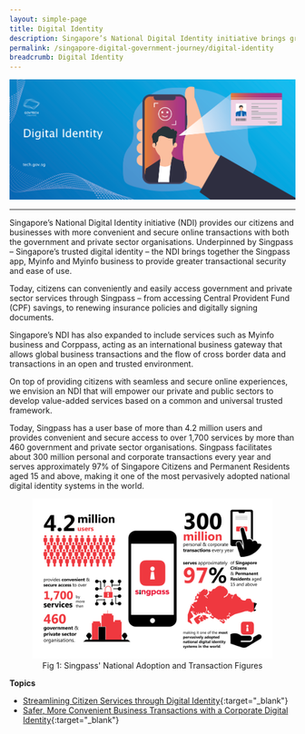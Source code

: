 ```yaml
---
layout: simple-page
title: Digital Identity
description: Singapore’s National Digital Identity initiative brings greater convenience and safety to citizens and businesses when transacting with the government and the private sector.
permalink: /singapore-digital-government-journey/digital-identity
breadcrumb: Digital Identity
---
```


![Digital Identity](/images/digital-transformation/Digital-identity-header-banner.png)

---

Singapore’s National Digital Identity initiative (NDI) provides our citizens and businesses with more convenient and secure online transactions with both the government and private sector organisations. Underpinned by Singpass – Singapore’s trusted digital identity – the NDI brings together the Singpass app, Myinfo and Myinfo business to provide greater transactional security and ease of use.

Today, citizens can conveniently and easily access government and private sector services through Singpass – from accessing Central Provident Fund (CPF) savings, to renewing insurance policies and digitally signing documents. 

Singapore’s NDI has also expanded to include services such as Myinfo business and Corppass, acting as an international business gateway that allows global business transactions and the flow of cross border data and transactions in an open and trusted environment. 

On top of providing citizens with seamless and secure online experiences, we envision an NDI that will empower our private and public sectors to develop value-added services based on a common and universal trusted framework.

Today, Singpass has a user base of more than 4.2 million users and provides convenient and secure access to over 1,700 services by more than 460 government and private sector organisations. Singpass facilitates about 300 million personal and corporate transactions every year and serves approximately 97% of Singapore Citizens and Permanent Residents aged 15 and above, making it one of the most pervasively adopted national digital identity systems in the world.

<figure style="text-align: center">
  <img
    src="/images/digital-transformation/singpass-infographic.png" 
    alt="Fig 1: Singpass' National Adoption and Transaction Figures"
  />
  <figcaption>Fig 1: Singpass' National Adoption and Transaction Figures</figcaption>
</figure>

**Topics**
- [Streamlining Citizen Services through Digital Identity](https://www.tech.gov.sg/singapore-digital-government-journey/digital-identity/streamlining-citizen-services-through-digital-identity){:target="_blank"}
- [Safer, More Convenient Business Transactions with a Corporate Digital Identity](https://www.tech.gov.sg/singapore-digital-government-journey/digital-identity/safer-more-convenient-business-transactions-with-a-corporate-digital-identity){:target="_blank"}
